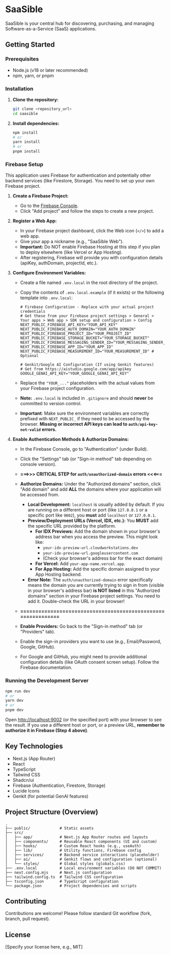 # SaaSible

SaaSible is your central hub for discovering, purchasing, and managing Software-as-a-Service (SaaS) applications.

## Getting Started

### Prerequisites

- Node.js (v18 or later recommended)
- npm, yarn, or pnpm

### Installation

1.  **Clone the repository:**
    ```bash
    git clone <repository_url>
    cd saasible
    ```

2.  **Install dependencies:**
    ```bash
    npm install
    # or
    yarn install
    # or
    pnpm install
    ```

### Firebase Setup

This application uses Firebase for authentication and potentially other backend services (like Firestore, Storage). You need to set up your own Firebase project.

1.  **Create a Firebase Project:**
    - Go to the [Firebase Console](https://console.firebase.google.com/).
    - Click "Add project" and follow the steps to create a new project.

2.  **Register a Web App:**
    - In your Firebase project dashboard, click the Web icon (`</>`) to add a web app.
    - Give your app a nickname (e.g., "SaaSible Web").
    - **Important:** Do NOT enable Firebase Hosting at this step if you plan to deploy elsewhere (like Vercel or App Hosting).
    - After registering, Firebase will provide you with configuration details (apiKey, authDomain, projectId, etc.).

3.  **Configure Environment Variables:**
    - Create a file named `.env.local` in the root directory of the project.
    - Copy the contents of `.env.local.example` (if it exists) or the following template into `.env.local`:

      ```dotenv
      # Firebase Configuration - Replace with your actual project credentials
      # Get these from your Firebase project settings > General > Your apps > Web app > SDK setup and configuration > Config
      NEXT_PUBLIC_FIREBASE_API_KEY="YOUR_API_KEY"
      NEXT_PUBLIC_FIREBASE_AUTH_DOMAIN="YOUR_AUTH_DOMAIN"
      NEXT_PUBLIC_FIREBASE_PROJECT_ID="YOUR_PROJECT_ID"
      NEXT_PUBLIC_FIREBASE_STORAGE_BUCKET="YOUR_STORAGE_BUCKET"
      NEXT_PUBLIC_FIREBASE_MESSAGING_SENDER_ID="YOUR_MESSAGING_SENDER_ID"
      NEXT_PUBLIC_FIREBASE_APP_ID="YOUR_APP_ID"
      NEXT_PUBLIC_FIREBASE_MEASUREMENT_ID="YOUR_MEASUREMENT_ID" # Optional

      # Genkit/Google AI Configuration (If using Genkit features)
      # Get from https://aistudio.google.com/app/apikey
      GOOGLE_GENAI_API_KEY="YOUR_GOOGLE_GENAI_API_KEY"
      ```
    - Replace the `"YOUR_..."` placeholders with the actual values from your Firebase project configuration.
    - **Note:** `.env.local` is included in `.gitignore` and should **never** be committed to version control.
    - **Important**: Make sure the environment variables are correctly prefixed with `NEXT_PUBLIC_` if they need to be accessed by the browser. **Missing or incorrect API keys can lead to `auth/api-key-not-valid` errors.**

4.  **Enable Authentication Methods & Authorize Domains:**
    - In the Firebase Console, go to "Authentication" (under Build).
    - Click the "Settings" tab (or "Sign-in method" tab depending on console version).

    - **===>>> CRITICAL STEP for `auth/unauthorized-domain` errors <<<===**
    - **Authorize Domains:** Under the "Authorized domains" section, click "Add domain" and add **ALL** the domains where your application will be accessed from.
        - **Local Development:** `localhost` is usually added by default. If you are running on a different host or port (like `127.0.0.1` or a specific port like `9002`), you **must** add `localhost` or `127.0.0.1`.
        - **Preview/Deployment URLs (Vercel, IDX, etc.):** You **MUST** add the specific URL provided by the platform.
            - **For IDX Previews:** Add the domain shown in your browser's address bar when you access the preview. This might look like:
                - `your-idx-preview-url.cloudworkstations.dev`
                - `your-idx-preview-url.googleusercontent.com`
                - (Check your browser's address bar for the exact domain)
            - **For Vercel:** Add `your-app-name.vercel.app`.
            - **For App Hosting:** Add the specific domain assigned to your App Hosting backend.
        - **Error Note:** The `auth/unauthorized-domain` error specifically means the domain you are currently trying to sign in from (visible in your browser's address bar) **is NOT listed** in this "Authorized domains" section in your Firebase project settings. You need to add it. Double-check the URL in your browser!
    - **=============================================================**

    - **Enable Providers:** Go back to the "Sign-in method" tab (or "Providers" tab).
    - Enable the sign-in providers you want to use (e.g., Email/Password, Google, GitHub).
    - For Google and GitHub, you might need to provide additional configuration details (like OAuth consent screen setup). Follow the Firebase documentation.

### Running the Development Server

```bash
npm run dev
# or
yarn dev
# or
pnpm dev
```

Open [http://localhost:9002](http://localhost:9002) (or the specified port) with your browser to see the result. If you use a different host or port, or a preview URL, **remember to authorize it in Firebase (Step 4 above)**.

## Key Technologies

- Next.js (App Router)
- React
- TypeScript
- Tailwind CSS
- Shadcn/ui
- Firebase (Authentication, Firestore, Storage)
- Lucide Icons
- Genkit (for potential GenAI features)

## Project Structure (Overview)

```
.
├── public/             # Static assets
├── src/
│   ├── app/            # Next.js App Router routes and layouts
│   ├── components/     # Reusable React components (UI and custom)
│   ├── hooks/          # Custom React hooks (e.g., useAuth)
│   ├── lib/            # Utility functions, Firebase config
│   ├── services/       # Backend service interactions (placeholder)
│   ├── ai/             # Genkit flows and configuration (optional)
│   └── styles/         # Global styles (globals.css)
├── .env.local          # Local environment variables (DO NOT COMMIT)
├── next.config.mjs     # Next.js configuration
├── tailwind.config.ts  # Tailwind CSS configuration
├── tsconfig.json       # TypeScript configuration
└── package.json        # Project dependencies and scripts
```

## Contributing

Contributions are welcome! Please follow standard Git workflow (fork, branch, pull request).

## License

[Specify your license here, e.g., MIT]
```